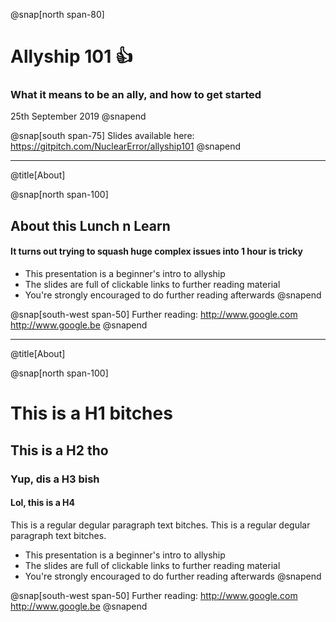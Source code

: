 @snap[north span-80]
# Allyship 101 👍
### What it means to be an ally, and how to get started
25th September 2019
@snapend

@snap[south span-75]
Slides available here:
https://gitpitch.com/NuclearError/allyship101
@snapend

---

@title[About]

@snap[north span-100]
## About this Lunch n Learn
#### It turns out trying to squash huge complex issues into 1 hour is tricky

* This presentation is a beginner's intro to allyship
* The slides are full of clickable links to further reading material
* You're strongly encouraged to do further reading afterwards
@snapend

@snap[south-west span-50]
Further reading:
http://www.google.com
http://www.google.be
@snapend

---

@title[About]

@snap[north span-100]
# This is a H1 bitches
## This is a H2 tho
### Yup, dis a H3 bish
#### Lol, this is a H4

This is a regular degular paragraph text bitches. This is a regular degular paragraph text bitches.

* This presentation is a beginner's intro to allyship
* The slides are full of clickable links to further reading material
* You're strongly encouraged to do further reading afterwards
@snapend

@snap[south-west span-50]
Further reading:
http://www.google.com
http://www.google.be
@snapend
